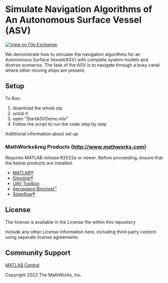 # Simulate Navigation Algorithms of An Autonomous Surface Vessel (ASV) 
<!-- This is the "Title of the contribution" that was approved during the Community Contribution Review Process --> 

[![View <File Exchange Title> on File Exchange](https://www.mathworks.com/matlabcentral/images/matlab-file-exchange.svg)](https://www.mathworks.com/matlabcentral/fileexchange/####-file-exchange-title)  
<!-- Add this icon to the README if this repo also appears on File Exchange via the "Connect to GitHub" feature --> 

We demonstrate how to simulate the navigation algorithms for an Autonomous Surface Vessel(ASV) with complete system models and diverse scenarios. The task of the ASV is to navigate through a busy canal where other moving ships are present.

## Setup 
To Run:
1. download the whole zip
2. unzip it
3. open "StartASVDemo.mlx"
4. Follow the script to run the code step by step

Additional information about set up

### MathWorks&reg Products (http://www.mathworks.com)

Requires MATLAB release R2022a or newer. Before proceeding, ensure that the below products are installed: 
- [MATLAB&reg;](https://www.mathworks.com/products/matlab.html)
- [Simulink&reg;](https://www.mathworks.com/products/simulink.html)
- [UAV Toolbox](https://www.mathworks.com/products/uav.html)
- [Aerospace Blockset&trade;](https://www.mathworks.com/products/aerospace-blockset.html)
- [Stateflow&reg;](https://www.mathworks.com/products/stateflow.html)



## License
<!--- Make sure you have a License.txt within your Repo --->

The license is available in the License file within this repository

Include any other License information here, including third-party content using separate license agreements 

## Community Support
[MATLAB Central](https://www.mathworks.com/matlabcentral)

Copyright 2022 The MathWorks, Inc.

<!--- Do not forget to the add the SECURITY.md to this repo --->
<!--- Add Topics #Topics to your Repo such as #MATLAB  --->

<!--- This is my comment --->

<!-- Include any Trademarks if this is the first time mentioning trademarked products (For Example:  MATLAB&reg; Simulink&reg; Trademark&trade; Simulink Test&#8482;) --> 


